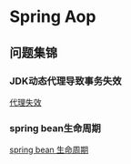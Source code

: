 # Spring Aop

## 问题集锦

### JDK动态代理导致事务失效

[代理失效](https://blog.csdn.net/xlgen157387/article/details/79026285)

### spring bean生命周期

[spring bean 生命周期](https://www.jianshu.com/p/1dec08d290c1)